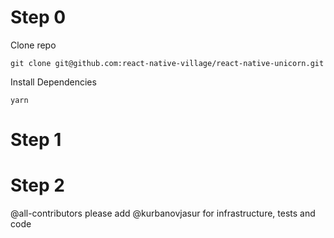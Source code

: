 # Step 0

Clone repo

`git clone git@github.com:react-native-village/react-native-unicorn.git`

Install Dependencies

`yarn`

# Step 1



# Step 2

@all-contributors please add @kurbanovjasur for infrastructure, tests and code


